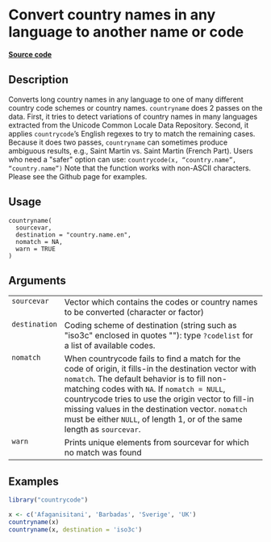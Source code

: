 

# Convert country names in any language to another name or code

[**Source code**](https://github.com/vincentarelbundock/countrycode/tree/main/R/countryname.R#L30)

## Description

Converts long country names in any language to one of many different
country code schemes or country names. <code>countryname</code> does 2
passes on the data. First, it tries to detect variations of country
names in many languages extracted from the Unicode Common Locale Data
Repository. Second, it applies <code>countrycode</code>’s English
regexes to try to match the remaining cases. Because it does two passes,
<code>countryname</code> can sometimes produce ambiguous results, e.g.,
Saint Martin vs. Saint Martin (French Part). Users who need a "safer"
option can use: <code>countrycode(x, “country.name”,
“country.name”)</code> Note that the function works with non-ASCII
characters. Please see the Github page for examples.

## Usage

<pre><code class='language-R'>countryname(
  sourcevar,
  destination = "country.name.en",
  nomatch = NA,
  warn = TRUE
)
</code></pre>

## Arguments

<table>
<tr>
<td style="white-space: nowrap; font-family: monospace; vertical-align: top">
<code id="sourcevar">sourcevar</code>
</td>
<td>
Vector which contains the codes or country names to be converted
(character or factor)
</td>
</tr>
<tr>
<td style="white-space: nowrap; font-family: monospace; vertical-align: top">
<code id="destination">destination</code>
</td>
<td>
Coding scheme of destination (string such as "iso3c" enclosed in quotes
""): type <code>?codelist</code> for a list of available codes.
</td>
</tr>
<tr>
<td style="white-space: nowrap; font-family: monospace; vertical-align: top">
<code id="nomatch">nomatch</code>
</td>
<td>
When countrycode fails to find a match for the code of origin, it
fills-in the destination vector with <code>nomatch</code>. The default
behavior is to fill non-matching codes with <code>NA</code>. If
<code>nomatch = NULL</code>, countrycode tries to use the origin vector
to fill-in missing values in the destination vector.
<code>nomatch</code> must be either <code>NULL</code>, of length 1, or
of the same length as <code>sourcevar</code>.
</td>
</tr>
<tr>
<td style="white-space: nowrap; font-family: monospace; vertical-align: top">
<code id="warn">warn</code>
</td>
<td>
Prints unique elements from sourcevar for which no match was found
</td>
</tr>
</table>

## Examples

``` r
library("countrycode")

x <- c('Afaganisitani', 'Barbadas', 'Sverige', 'UK')
countryname(x)
countryname(x, destination = 'iso3c')
```
